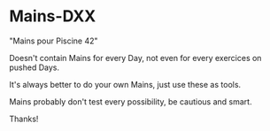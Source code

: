 # Mains-DXX
"Mains pour Piscine 42"

Doesn't contain Mains for every Day, not even for every exercices on pushed Days.

It's always better to do your own Mains, just use these as tools.

Mains probably don't test every possibility, be cautious and smart.

Thanks!
